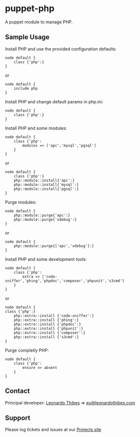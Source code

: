 puppet-php
==========

A puppet module to manage PHP.

## Sample Usage
Install PHP and use the provided configuration defaults:
```puppet
node default {
	class {'php':}
}
```
or
```puppet
node default {
	include php
}
```

Install PHP and change default params in php.ini:
```puppet
node default {
	class {'php':}
}
```

Install PHP and some modules:
```puppet
node default {
	class {'php':
		modules => ['apc','mysql','pgsql']
	}
}
```
or
```puppet
node default {
	class {'php':}
	php::module::install{'apc':}
	php::module::install{'mysql':}
	php::module::install{'pgsql':}
}
```

Purge modules:
```puppet
node default {
	php::module::purge{'apc':}
	php::module::purge{'xdebug':}
}
```
or
```puppet
node default {
	php::module::purge{['apc','xdebug']:}
}
```

Install PHP and some development tools:
```puppet
node default {
	class {'php':
		extra => ['code-sniffer','phing','phpdoc','composer','phpunit','s3cmd']
	}
}
```
or
```puppet
node default {
class {'php':}
	php::extra::install {'code-sniffer':}
	php::extra::install {'phing':}
	php::extra::install {'phpdoc':}
	php::extra::install {'phpunit':}
	php::extra::install {'composer':}
	php::extra::install {'s3cmd':}
}
```

Purge completly PHP:
```puppet
node default {
	class {'php':
		ensure => absent
	}
}
```

Contact
-------

Principal developer:
	[Leonardo Thibes](http://leonardothibes.com) => [eu@leonardothibes.com](mailto:eu@leonardothibes.com)

Support
-------

Please log tickets and issues at our [Projects site](https://github.com/leonardothibes/puppet-php/issues)
